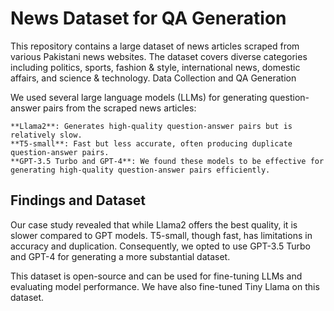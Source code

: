 
# News Dataset for QA Generation

This repository contains a large dataset of news articles scraped from various Pakistani news websites. The dataset covers diverse categories including politics, sports, fashion & style, international news, domestic affairs, and science & technology.
Data Collection and QA Generation

We used several large language models (LLMs) for generating question-answer pairs from the scraped news articles:

    **Llama2**: Generates high-quality question-answer pairs but is relatively slow.
    **T5-small**: Fast but less accurate, often producing duplicate question-answer pairs.
    **GPT-3.5 Turbo and GPT-4**: We found these models to be effective for generating high-quality question-answer pairs efficiently.

## Findings and Dataset

Our case study revealed that while Llama2 offers the best quality, it is slower compared to GPT models. T5-small, though fast, has limitations in accuracy and duplication. Consequently, we opted to use GPT-3.5 Turbo and GPT-4 for generating a more substantial dataset.

This dataset is open-source and can be used for fine-tuning LLMs and evaluating model performance. We have also fine-tuned Tiny Llama on this dataset.